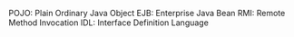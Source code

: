 
POJO: Plain Ordinary Java Object
EJB: Enterprise Java Bean
RMI: Remote Method Invocation
IDL: Interface Definition Language